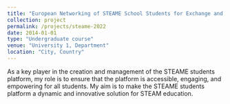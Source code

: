 ```yaml
---
title: "European Networking of STEAME School Students for Exchange and Co-creation"
collection: project
permalink: /projects/steame-2022
date: 2014-01-01
type: "Undergraduate course"
venue: "University 1, Department"
location: "City, Country"
---
```


As a key player in the creation and management of the STEAME students platform, my role is to ensure that the platform is accessible, engaging, and empowering for all students. My aim is to make the STEAME students platform a dynamic and innovative solution for STEAM education.
